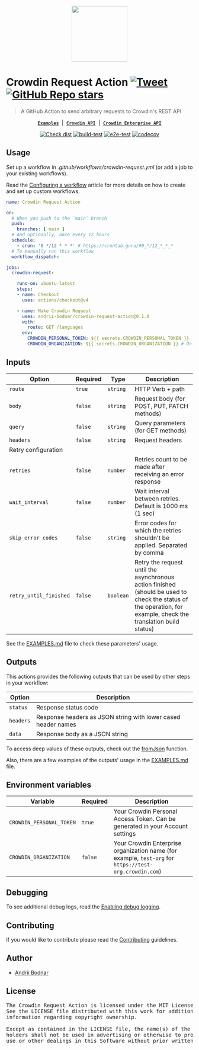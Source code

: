 [<p align='center'><img src='logo.png' width='150' height='150' align='center'/></p>](https://github.com/andrii-bodnar/crowdin-request-action)

# Crowdin Request Action [![Tweet](https://img.shields.io/twitter/url/http/shields.io.svg?style=social)](https://twitter.com/intent/tweet?url=https%3A%2F%2Fgithub.com%2Fandrii-bodnar%2Fcrowdin-request-action&text=A%20GitHub%20Action%20to%20send%20arbitrary%20requests%20to%20Crowdin%27s%20REST%20API)&nbsp;[![GitHub Repo stars](https://img.shields.io/github/stars/andrii-bodnar/crowdin-request-action?style=social&cacheSeconds=1800)](https://github.com/andrii-bodnar/crowdin-request-action/stargazers)

> A GitHub Action to send arbitrary requests to Crowdin's REST API

<div align="center">

[**`Examples`**](/EXAMPLES.md) &nbsp;|&nbsp;
[**`Crowdin API`**](https://developer.crowdin.com/api/v2/) &nbsp;|&nbsp;
[**`Crowdin Enterprise API`**](https://developer.crowdin.com/enterprise/api/v2/)

[![Check dist](https://github.com/andrii-bodnar/crowdin-request-action/actions/workflows/check-dist.yml/badge.svg)](https://github.com/andrii-bodnar/crowdin-request-action/actions/workflows/check-dist.yml)
[![build-test](https://github.com/andrii-bodnar/crowdin-request-action/actions/workflows/test.yml/badge.svg)](https://github.com/andrii-bodnar/crowdin-request-action/actions/workflows/test.yml)
[![e2e-test](https://github.com/andrii-bodnar/crowdin-request-action/actions/workflows/e2eTest.yml/badge.svg)](https://github.com/andrii-bodnar/crowdin-request-action/actions/workflows/e2eTest.yml)
[![codecov](https://codecov.io/gh/andrii-bodnar/crowdin-request-action/branch/main/graph/badge.svg?token=5XBCG8YW8A)](https://codecov.io/gh/andrii-bodnar/crowdin-request-action)

</div>

## Usage

Set up a workflow in *.github/workflows/crowdin-request.yml* (or add a job to your existing workflows).

Read the [Configuring a workflow](https://help.github.com/en/articles/configuring-a-workflow) article for more details on how to create and set up custom workflows.

```yaml
name: Crowdin Request Action

on:
  # When you push to the `main` branch
  push:
    branches: [ main ]
  # And optionally, once every 12 hours
  schedule:
    - cron: '0 */12 * * *' # https://crontab.guru/#0_*/12_*_*_*
  # To manually run this workflow
  workflow_dispatch:

jobs:
  crowdin-request:

    runs-on: ubuntu-latest
    steps:
    - name: Checkout
      uses: actions/checkout@v4

    - name: Make Crowdin Request
      uses: andrii-bodnar/crowdin-request-action@0.1.0
      with:
        route: GET /languages
      env:
        CROWDIN_PERSONAL_TOKEN: ${{ secrets.CROWDIN_PERSONAL_TOKEN }}
        CROWDIN_ORGANIZATION: ${{ secrets.CROWDIN_ORGANIZATION }} # Only for Crowdin Enterprise
```

## Inputs

| Option                 | Required | Type      | Description                                                                                                                                                     |
|------------------------|----------|-----------|-----------------------------------------------------------------------------------------------------------------------------------------------------------------|
| `route`                | `true`   | `string`  | HTTP Verb + path                                                                                                                                                |
| `body`                 | `false`  | `string`  | Request body (for POST, PUT, PATCH methods)                                                                                                                     |
| `query`                | `false`  | `string`  | Query parameters (for GET methods)                                                                                                                              |
| `headers`              | `false`  | `string`  | Request headers                                                                                                                                                 |
| Retry configuration    |          |           |                                                                                                                                                                 |
| `retries`              | `false`  | `number`  | Retries count to be made after receiving an error response                                                                                                      |
| `wait_interval`        | `false`  | `number`  | Wait interval between retries. Default is 1000 ms (1 sec)                                                                                                       |
| `skip_error_codes`     | `false`  | `string`  | Error codes for which the retries shouldn't be applied. Separated by comma                                                                                      |
| `retry_until_finished` | `false`  | `boolean` | Retry the request until the asynchronous action finished (should be used to check the status of the operation, for example, check the translation build status) |

See the [EXAMPLES.md](/EXAMPLES.md) file to check these parameters' usage.

## Outputs

This actions provides the following outputs that can be used by other steps in your workflow:

| Option    | Description                                                   |
|-----------|---------------------------------------------------------------|
| `status`  | Response status code                                          |
| `headers` | Response headers as JSON string with lower cased header names |
| `data`    | Response body as a JSON string                                |

To access deep values of these outputs, check out the [fromJson](https://docs.github.com/en/actions/learn-github-actions/contexts#fromjson) function.

Also, there are a few examples of the outputs' usage in the [EXAMPLES.md](/EXAMPLES.md) file.

## Environment variables

| Variable                 | Required | Description                                                                                            |
|--------------------------|----------|--------------------------------------------------------------------------------------------------------|
| `CROWDIN_PERSONAL_TOKEN` | `true`   | Your Crowdin Personal Access Token. Can be generated in your Account settings                          |
| `CROWDIN_ORGANIZATION`   | `false`  | Your Crowdin Enterprise organization name (for example, `test-org` for `https://test-org.crowdin.com`) |

## Debugging

To see additional debug logs, read the [Enabling debug logging](https://docs.github.com/en/actions/monitoring-and-troubleshooting-workflows/enabling-debug-logging).

## Contributing

If you would like to contribute please read the [Contributing](/CONTRIBUTING.md) guidelines.

## Author

- [Andrii Bodnar](https://github.com/andrii-bodnar/)

## License

<pre>
The Crowdin Request Action is licensed under the MIT License.
See the LICENSE file distributed with this work for additional
information regarding copyright ownership.

Except as contained in the LICENSE file, the name(s) of the above copyright
holders shall not be used in advertising or otherwise to promote the sale,
use or other dealings in this Software without prior written authorization.
</pre>
